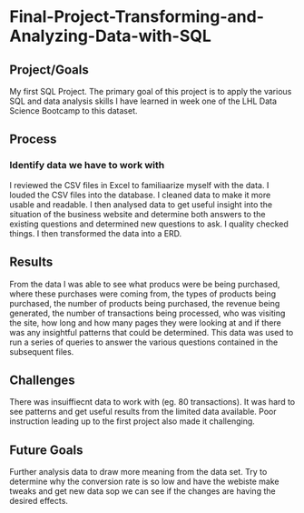 # Final-Project-Transforming-and-Analyzing-Data-with-SQL

## Project/Goals
My first SQL Project. The primary goal of this project is to apply the various SQL and data analysis skills I have learned in week one of the LHL Data Science Bootcamp to this dataset. 

## Process
### Identify data we have to work with
I reviewed the CSV files in Excel to familiaarize myself with the data.
I louded the CSV files into the database.
I cleaned data to make it more usable and readable. 
I then analysed  data to get useful insight into the situation of the business website and determine both answers to the existing questions and determined new questions to ask.
I quality checked things. 
I then transformed the data into a ERD.

## Results
From the data I was able to see what producs were be being purchased, where these purchases were coming from, the types of products being purchased, the number of products being purchased, the revenue being generated, the number of transactions being processed, who was visiting the site, how long and how many pages they were looking at and if there was any insightful patterns that could be determined. This data was used to run a series of queries to answer the various questions contained in the subsequent files. 

## Challenges 
There was insuiffiecnt data to work with (eg. 80 transactions). It was hard to see patterns and get useful results from the limited data available. Poor instruction leading up to the first project also made it challenging. 

## Future Goals
Further analysis data to draw more meaning from the data set. Try to determine why the conversion rate is so low and have the webiste make tweaks and get new data sop we can see if the changes are having the desired effects. 
